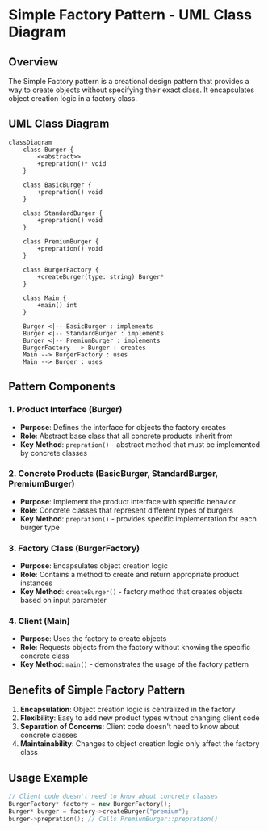 # Simple Factory Pattern - UML Class Diagram

## Overview
The Simple Factory pattern is a creational design pattern that provides a way to create objects without specifying their exact class. It encapsulates object creation logic in a factory class.

## UML Class Diagram

```mermaid
classDiagram
    class Burger {
        <<abstract>>
        +prepration()* void
    }
    
    class BasicBurger {
        +prepration() void
    }
    
    class StandardBurger {
        +prepration() void
    }
    
    class PremiumBurger {
        +prepration() void
    }
    
    class BurgerFactory {
        +createBurger(type: string) Burger*
    }
    
    class Main {
        +main() int
    }
    
    Burger <|-- BasicBurger : implements
    Burger <|-- StandardBurger : implements
    Burger <|-- PremiumBurger : implements
    BurgerFactory --> Burger : creates
    Main --> BurgerFactory : uses
    Main --> Burger : uses
```

## Pattern Components

### 1. Product Interface (Burger)
- **Purpose**: Defines the interface for objects the factory creates
- **Role**: Abstract base class that all concrete products inherit from
- **Key Method**: `prepration()` - abstract method that must be implemented by concrete classes

### 2. Concrete Products (BasicBurger, StandardBurger, PremiumBurger)
- **Purpose**: Implement the product interface with specific behavior
- **Role**: Concrete classes that represent different types of burgers
- **Key Method**: `prepration()` - provides specific implementation for each burger type

### 3. Factory Class (BurgerFactory)
- **Purpose**: Encapsulates object creation logic
- **Role**: Contains a method to create and return appropriate product instances
- **Key Method**: `createBurger()` - factory method that creates objects based on input parameter

### 4. Client (Main)
- **Purpose**: Uses the factory to create objects
- **Role**: Requests objects from the factory without knowing the specific concrete class
- **Key Method**: `main()` - demonstrates the usage of the factory pattern

## Benefits of Simple Factory Pattern

1. **Encapsulation**: Object creation logic is centralized in the factory
2. **Flexibility**: Easy to add new product types without changing client code
3. **Separation of Concerns**: Client code doesn't need to know about concrete classes
4. **Maintainability**: Changes to object creation logic only affect the factory class

## Usage Example

```cpp
// Client code doesn't need to know about concrete classes
BurgerFactory* factory = new BurgerFactory();
Burger* burger = factory->createBurger("premium");
burger->prepration(); // Calls PremiumBurger::prepration()
```
